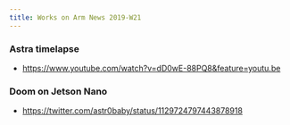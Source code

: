 ```yaml
---
title: Works on Arm News 2019-W21
---
```


### Astra timelapse

* https://www.youtube.com/watch?v=dD0wE-88PQ8&feature=youtu.be

### Doom on Jetson Nano

* https://twitter.com/astr0baby/status/1129724797443878918